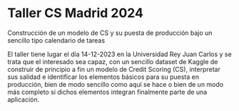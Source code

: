 # Taller CS Madrid 2024
Construcción de un modelo de CS y su puesta de producción bajo un sencillo tipo calendario de tareas

El taller tiene lugar el día 14-12-2023 en la Universidad Rey Juan Carlos y se trata que el interesado sea capaz, con un sencillo dataset de Kaggle
de construir de principio a fin un modelo de Credit Scoring (CS), interpretar sus salidad e identificar los elementos básicos para su puesta en
producción, bien de modo sencillo como aquí se hace o bien de un modo más completo si dichos elementos integran finalmente parte de una aplicación.
